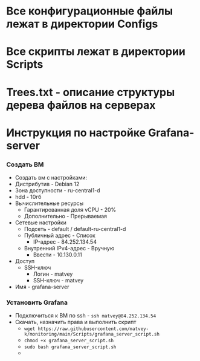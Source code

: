 # Все конфигурационные файлы лежат в директории Configs

# Все скрипты лежат в директории Scripts

# Trees.txt - описание структуры дерева файлов на серверах




# Инструкция по настройке Grafana-server

### Создать ВМ
- Создать вм с настройками:
- Дистрибутив - Debian 12
- Зона доступности - ru-central1-d
- hdd - 10гб
- Вычислительные ресурсы
	- Гарантированная доля vCPU - 20%
	- Дополнительно - Прерываемая
- Сетевые настройки
	- Подсеть - default / default-ru-central1-d
	- Публичный адрес - Список
		- IP-адрес - 84.252.134.54
	- Внутренний IPv4-адрес - Вручную
		- Ввести - 10.130.0.11
- Доступ
	- SSH-ключ
		- Логин - matvey
		- SSH-ключ - matvey
- Имя - grafana-server

### Установить Grafana
- Подключиться к ВМ по ssh - `ssh matvey@84.252.134.54`
- Скачать, назначить права и выполнить скрипт
	- `wget https://raw.githubusercontent.com/matvey-k/monitoring/main/Scripts/grafana_server_script.sh`
	- `chmod +x grafana_server_script.sh`
	- `sudo bash grafana_server_script.sh`
	- 